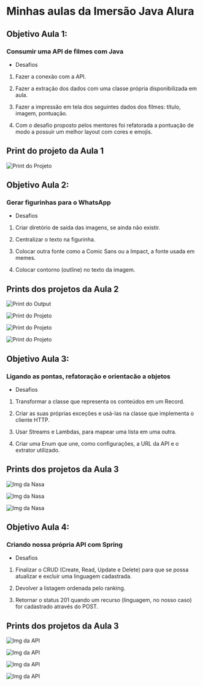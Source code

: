 # Minhas aulas da Imersão Java Alura

## Objetivo Aula 1:

### Consumir uma API de filmes com Java

- Desafios

1. Fazer a conexão com a API.

2. Fazer a extração dos dados com uma classe própria disponibilizada em aula.

3. Fazer a impressão em tela dos seguintes dados dos filmes: título, imagem, pontuação.

4. Com o desafio proposto pelos mentores foi refatorada a pontuação de modo a possuir um
melhor layout com cores e emojis.

## Print do projeto da Aula 1

![Print do Projeto](img/print.png)


## Objetivo Aula 2:

### Gerar figurinhas para o WhatsApp

- Desafios

1. Criar diretório de saída das imagens, se ainda não existir.

2. Centralizar o texto na figurinha.

3. Colocar outra fonte como a Comic Sans ou a Impact, a fonte usada em memes.

4. Colocar contorno (outline) no texto da imagem.

## Prints dos projetos da Aula 2

![Print do Output](img/printA2.png)

![Print do Projeto](img/printTopzera.png)

![Print do Projeto](img/printMuitoBom.png)

![Print do Projeto](img/printBom.png)


## Objetivo Aula 3:

### Ligando as pontas, refatoração e orientacão a objetos

- Desafios

1. Transformar a classe que representa os conteúdos em um Record.

2. Criar as suas próprias exceções e usá-las na classe que implementa o cliente HTTP.

3. Usar Streams e Lambdas, para mapear uma lista em uma outra.

4. Criar uma Enum que une, como configurações, a URL da API e o extrator utilizado.

## Prints dos projetos da Aula 3

![Img da Nasa](img/luaA3.png)

![Img da Nasa](img/galaxyA3.png)

![Img da Nasa](img/pedraA3.png)


## Objetivo Aula 4:

### Criando nossa própria API com Spring

- Desafios

1. Finalizar o CRUD (Create, Read, Update e Delete) para que se possa atualizar e excluir uma linguagem cadastrada.

2. Devolver a listagem ordenada pelo ranking.

3. Retornar o status 201 quando um recurso (linguagem, no nosso caso) for cadastrado através do POST.

## Prints dos projetos da Aula 3

![Img da API](img/api.png)

![Img da API](img/java.png)

![Img da API](img/python.png)

![Img da API](img/csharp.png)
